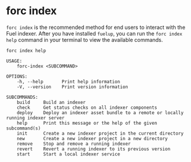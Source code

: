# forc index

`forc index` is the recommended method for end users to interact with the Fuel indexer. After you have installed `fuelup`, you can run the `forc index help` command in your terminal to view the available commands.

```text
forc index help
```

```text
USAGE:
    forc-index <SUBCOMMAND>

OPTIONS:
    -h, --help       Print help information
    -V, --version    Print version information

SUBCOMMANDS:
    build     Build an indexer
    check     Get status checks on all indexer components
    deploy    Deploy an indexer asset bundle to a remote or locally running indexer server
    help      Print this message or the help of the given subcommand(s)
    init      Create a new indexer project in the current directory
    new       Create a new indexer project in a new directory
    remove    Stop and remove a running indexer
    revert    Revert a running indexer to its previous version
    start     Start a local indexer service
```
